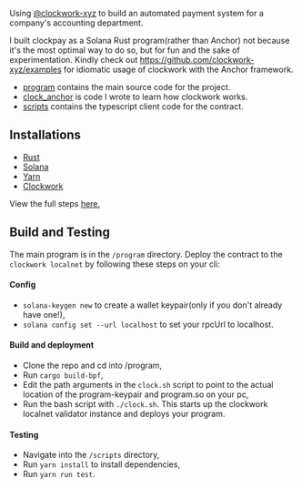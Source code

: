 Using [@clockwork-xyz](https://github.com/clockwork-xyz) to build an automated payment system for a company's accounting department. 

I built clockpay as a Solana Rust program(rather than Anchor) not because it's the most optimal way to do so, but for fun and the sake of experimentation. Kindly check out https://github.com/clockwork-xyz/examples for idiomatic usage of clockwork with the Anchor framework.

- [program]() contains the main source code for the project.
- [clock_anchor]() is code I wrote to learn how clockwork works.
- [scripts]() contains the typescript client code for the contract.

## Installations
- [Rust](https://www.rust-lang.org/tools/install)
- [Solana](https://docs.solana.com/cli/install-solana-cli-tools)
- [Yarn](https://yarnpkg.com/getting-started/install)
- [Clockwork](https://github.com/clockwork-xyz/clockwork)

View the full steps [here.](https://book.anchor-lang.com/getting_started/installation.html)

## Build and Testing
The main program is in the `/program` directory. 
Deploy the contract to the `clockwork localnet` by following these steps on your cli:

#### Config
- `solana-keygen new` to create a wallet keypair(only if you don't already have one!),
- `solana config set --url localhost` to set your rpcUrl to localhost.
#### Build and deployment
- Clone the repo and cd into /program,
- Run `cargo build-bpf`,
- Edit the path arguments in the `clock.sh` script to point to the actual location of the program-keypair and program.so on your pc,
- Run the bash script with `./clock.sh`. This starts up the clockwork localnet validator instance and deploys your program.
#### Testing
- Navigate into the `/scripts` directory,
- Run `yarn install` to install dependencies,
- Run `yarn run test`.









